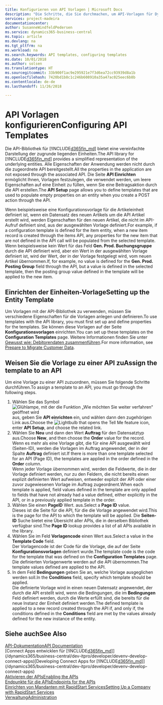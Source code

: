 ```yaml
---
title: Konfigurieren von API Vorlagen | Microsoft Docs
description: "Die Schritte, die Sie durchmachen, um API-Vorlagen für Dynamics 365 Business Central zu konfigurieren."
services: project-madeira
documentationcenter: 
author: SusanneWindfeldPedersen
ms.service: dynamics365-business-central
ms.topic: article
ms.devlang: na
ms.tgt_pltfrm: na
ms.workload: na
ms.search.keywords: API templates, configuring templates
ms.date: 10/01/2018
ms.author: solsen
ms.translationtype: HT
ms.sourcegitcommit: 33b900f1ac9e295921e7f3d6ea72cc93939d8a1b
ms.openlocfilehash: 7420bd1b8c1c246b608910a35a47ac025eec6b8b
ms.contentlocale: de-de
ms.lasthandoff: 11/26/2018

---
```


# <a name="configuring-api-templates"></a><span data-ttu-id="f6cdd-103">API Vorlagen konfigurieren</span><span class="sxs-lookup"><span data-stu-id="f6cdd-103">Configuring API Templates</span></span>
<span data-ttu-id="f6cdd-104">Die API-Bibliothek für [!INCLUDE[d365fin_md](includes/d365fin_md.md)] bietet eine vereinfachte Darstellung der zugrunde liegenden Einheiten.</span><span class="sxs-lookup"><span data-stu-id="f6cdd-104">The API library for [!INCLUDE[d365fin_md](includes/d365fin_md.md)] provides a simplified representation of the underlying entities.</span></span> <span data-ttu-id="f6cdd-105">Alle Eigenschaften der Anwendung werden nicht durch die zugeordnete API bereitgestellt.</span><span class="sxs-lookup"><span data-stu-id="f6cdd-105">All the properties in the application are not exposed through the associated API.</span></span> <span data-ttu-id="f6cdd-106">Die Seite **API Einrichten** ermöglicht Ihnen, Vorlagen festzulegen, die verwendet werden, um leere Eigenschaften auf eine Einheit zu füllen, wenn Sie eine Beitragsaktion durch die API erstellen.</span><span class="sxs-lookup"><span data-stu-id="f6cdd-106">The **API Setup** page allows you to define templates that are used to populate empty properties on an entity when you create a POST action through the API.</span></span> 

<span data-ttu-id="f6cdd-107">Wenn beispielsweise eine Konfigurationsvorlage für die Artikeleinheit definiert ist, wenn ein Datensatz des neuen Artikels um die API Artikel erstellt wird, werden Eigenschaften für den neuen Artikel, die nicht im API-Aufruf definiert sind, aus der ausgewählten Vorlage definiert.</span><span class="sxs-lookup"><span data-stu-id="f6cdd-107">For example, if a configuration template is defined for the item entity, when a new item record is created through the items API, any properties for the new item that are not defined in the API call will be populated from the selected template.</span></span> <span data-ttu-id="f6cdd-108">Wenn beispielsweise kein Wert für das Feld **Gen. Prod. Buchungsgruppe** durch die API definiert wird, aber ein Wert in der ausgewählten Vorlage definiert ist, wird der Wert, der in der Vorlage festgelegt wird, vom neuen Artikel übernommen.</span><span class="sxs-lookup"><span data-stu-id="f6cdd-108">If, for example, no value is defined for the **Gen. Prod. Posting Group** field through the API, but a value is defined in the selected template, then the posting group value defined in the template will be applied to the new item.</span></span> 

## <a name="setting-up-the-entity-template"></a><span data-ttu-id="f6cdd-109">Einrichten der Einheiten-Vorlage</span><span class="sxs-lookup"><span data-stu-id="f6cdd-109">Setting up the Entity Template</span></span>
<span data-ttu-id="f6cdd-110">Um Vorlagen mit der API-Bibliothek zu verwenden, müssen Sie verschiedene Eigenschaften für die Vorlagen anlegen und definieren.</span><span class="sxs-lookup"><span data-stu-id="f6cdd-110">To use templates with the API library, you must first set up and define properties for the templates.</span></span> <span data-ttu-id="f6cdd-111">Sie können diese Vorlagen auf der Seite **Konfigurationsvorlagen** einrichten.</span><span class="sxs-lookup"><span data-stu-id="f6cdd-111">You can set up these templates on the **Configuration Templates** page.</span></span> <span data-ttu-id="f6cdd-112">Weitere Informationen finden Sie unter [Gewusst wie: Debitorendaten zusammenführen](admin-use-templates-to-prepare-customer-data-for-migration.md).</span><span class="sxs-lookup"><span data-stu-id="f6cdd-112">For more information, see [Prepare to Migrate Customer Data](admin-use-templates-to-prepare-customer-data-for-migration.md).</span></span> 

## <a name="assign-the-template-to-an-api"></a><span data-ttu-id="f6cdd-113">Weisen Sie die Vorlage zu einer API zu</span><span class="sxs-lookup"><span data-stu-id="f6cdd-113">Assign the template to an API</span></span>

<span data-ttu-id="f6cdd-114">Um eine Vorlage zu einer API zuzuordnen, müssen Sie folgende Schritte durchführen.</span><span class="sxs-lookup"><span data-stu-id="f6cdd-114">To assign a template to an API, you must go through the following steps.</span></span>

1. <span data-ttu-id="f6cdd-115">Wählen Sie das Symbol ![Glühlampe, mit der die Funktion „Wie möchten Sie weiter verfahren“ geöffnet wird](media/ui-search/search_small.png "Wie möchten Sie weiter verfahren?") aus, geben Sie **API einrichten** ein, und wählen dann den zugehörigen Link aus.</span><span class="sxs-lookup"><span data-stu-id="f6cdd-115">Choose the ![Lightbulb that opens the Tell Me feature](media/ui-search/search_small.png "Tell me what you want to do") icon, enter **API Setup**, and choose the related link.</span></span>
2. <span data-ttu-id="f6cdd-116">Wählen Sie **Neu** und dann den Wert **Auftrag** für den Datensatztyp aus.</span><span class="sxs-lookup"><span data-stu-id="f6cdd-116">Choose **New**, and then choose the **Order** value for the record.</span></span>  
<span data-ttu-id="f6cdd-117">Wenn es mehr als eine Vorlage gibt, die für eine API ausgewählt wird (Seiten-ID), werden die Vorlagen im Auftrag angewendet, der in der Spalte **Auftrag** definiert ist.</span><span class="sxs-lookup"><span data-stu-id="f6cdd-117">If there is more than one template selected for an API (Page ID), the templates are applied in the order defined in the **Order** column.</span></span>   
<span data-ttu-id="f6cdd-118">Wenn jeder Vorlage übernommen wird, werden die Feldwerte, die in der Vorlage definiert werden, nur zu den Feldern, die nicht bereits einen explizit definierten Wert aufweisen, entweder explizit der API oder einer zuvor zugewiesenen Vorlage im Auftrag zugeordnent.</span><span class="sxs-lookup"><span data-stu-id="f6cdd-118">When each template is applied, field values defined in the template are only applied to fields that have not already had a value defined, either explicitly in the API, or in a previously applied template in the order.</span></span> 
3. <span data-ttu-id="f6cdd-119">Wählen Sie einen **PageID** Wert. aus.</span><span class="sxs-lookup"><span data-stu-id="f6cdd-119">Select a **Page ID** value.</span></span>  
<span data-ttu-id="f6cdd-120">Dieses ist die Seite für die API, für die die Vorlage angewendet wird.</span><span class="sxs-lookup"><span data-stu-id="f6cdd-120">This is the page for the API to which the template will be applied.</span></span> <span data-ttu-id="f6cdd-121">Die **Seiten-ID**  Suche bietet eine Übersicht aller APIs, die in derselben Bibliothek verfügbar sind.</span><span class="sxs-lookup"><span data-stu-id="f6cdd-121">The **Page ID** lookup provides a list of all APIs available in the library.</span></span>
4. <span data-ttu-id="f6cdd-122">Wählen Sie im Feld **Vorlagencode** einen Wert aus.</span><span class="sxs-lookup"><span data-stu-id="f6cdd-122">Select a value in the **Template Code** field.</span></span>  
<span data-ttu-id="f6cdd-123">Der Vorlagencode ist der Code für die Vorlage, die auf der Seite **Konfigurationsvorlagen** definiert wurde.</span><span class="sxs-lookup"><span data-stu-id="f6cdd-123">The template code is the code for the template that was defined on the **Configuration Templates** page.</span></span> <span data-ttu-id="f6cdd-124">Die definierten Vorlagenwerte werden auf die API übernommen.</span><span class="sxs-lookup"><span data-stu-id="f6cdd-124">The template values defined are applied to the API.</span></span> 
5. <span data-ttu-id="f6cdd-125">In dem Feld **Bedingungen** geben Sie an, welche Vorlage ausgeglichen werden soll.</span><span class="sxs-lookup"><span data-stu-id="f6cdd-125">In the **Conditions** field, specify which template should be applied.</span></span>  
<span data-ttu-id="f6cdd-126">Die definierte Vorlage wird in einen neuen Datensatz angewendet, der durch die API erstellt wird, wenn die Bedingungen, die im **Bedingungen** Feld definiert werden, durch die Werte erfüllt sind, die bereits für die neue Instanz der Einheit definiert werden.</span><span class="sxs-lookup"><span data-stu-id="f6cdd-126">The defined template is applied to a new record created through the API if, and only if, the conditions defined in the **Conditions** field are met by the values already defined for the new instance of the entity.</span></span>

## <a name="see-also"></a><span data-ttu-id="f6cdd-127">Siehe auch</span><span class="sxs-lookup"><span data-stu-id="f6cdd-127">See Also</span></span>
[<span data-ttu-id="f6cdd-128">API-Dokumentation</span><span class="sxs-lookup"><span data-stu-id="f6cdd-128">API Documentation</span></span>](/dynamics-nav/fin-graph)  
<span data-ttu-id="f6cdd-129">[Connect Apps entwicklen für [!INCLUDE[d365fin_md](includes/d365fin_md.md)]](/dynamics365/business-central/dev-itpro/developer/devenv-develop-connect-apps)</span><span class="sxs-lookup"><span data-stu-id="f6cdd-129">[Developing Connect Apps for [!INCLUDE[d365fin_md](includes/d365fin_md.md)]](/dynamics365/business-central/dev-itpro/developer/devenv-develop-connect-apps)</span></span>  
[<span data-ttu-id="f6cdd-130">Aktivieren der APIs</span><span class="sxs-lookup"><span data-stu-id="f6cdd-130">Enabling the APIs</span></span>](/dynamics-nav/enabling-apis-for-dynamics-nav)  
[<span data-ttu-id="f6cdd-131">Endpunkte für die APIs</span><span class="sxs-lookup"><span data-stu-id="f6cdd-131">Endpoints for the APIs</span></span>](/dynamics-nav/endpoints-apis-for-dynamics)  
[<span data-ttu-id="f6cdd-132">Einrichten von Mandanten mit RapidStart Services</span><span class="sxs-lookup"><span data-stu-id="f6cdd-132">Setting Up a Company with RapidStart Services</span></span>](admin-set-up-a-company-with-rapidstart.md)  
[<span data-ttu-id="f6cdd-133">Verwaltung</span><span class="sxs-lookup"><span data-stu-id="f6cdd-133">Administration</span></span>](admin-setup-and-administration.md)
